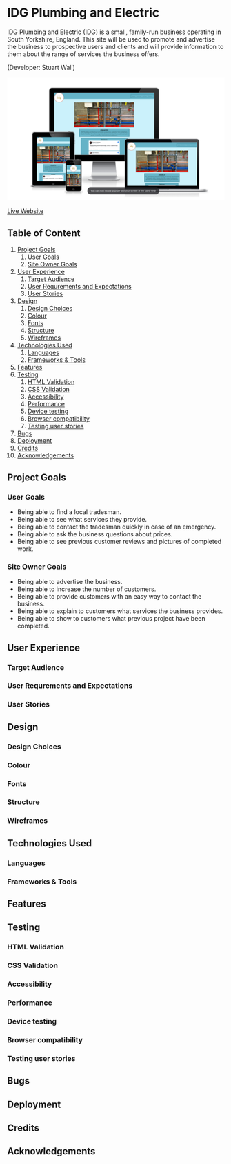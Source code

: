 # IDG Plumbing and Electric

IDG Plumbing and Electric (IDG) is a small, family-run business operating in South Yorkshire, England.
This site will be used to promote and advertise the business to prospective users and clients and will provide information to them about the range of services the business offers.

(Developer: Stuart Wall)

![Responsive Images](docs/am-i-responsive.png)

[Live Website](https://clinelly.github.io/CI_PP1_IDG/)

## Table of Content

1. [Project Goals](#project-goals)
    1. [User Goals](#user-goals)
    2. [Site Owner Goals](#site-owner-goals)
2. [User Experience](#user-experience)
    1. [Target Audience](#target-audience)
    2. [User Requrements and Expectations](#user-requrements-and-expectations)
    3. [User Stories](#user-stories)
3. [Design](#design)
    1. [Design Choices](#design-choices)
    2. [Colour](#colours)
    3. [Fonts](#fonts)
    4. [Structure](#structure)
    5. [Wireframes](#wireframes)
4. [Technologies Used](#technologies-used)
    1. [Languages](#languages)
    2. [Frameworks & Tools](#frameworks-&-tools)
5. [Features](#features)
6. [Testing](#validation)
    1. [HTML Validation](#HTML-validation)
    2. [CSS Validation](#CSS-validation)
    3. [Accessibility](#accessibility)
    4. [Performance](#performance)
    5. [Device testing](#performing-tests-on-various-devices)
    6. [Browser compatibility](#browser-compatability)
    7. [Testing user stories](#testing-user-stories)
8. [Bugs](#Bugs)
9. [Deployment](#deployment)
10. [Credits](#credits)
11. [Acknowledgements](#acknowledgements)

## Project Goals

### User Goals
- Being able to find a local tradesman.
- Being able to see what services they provide.
- Being able to contact the tradesman quickly in case of an emergency.
- Being able to ask the business questions about prices. 
- Being able to see previous customer reviews and pictures of completed work.

### Site Owner Goals
- Being able to advertise the business.
- Being able to increase the number of customers.
- Being able to provide customers with an easy way to contact the business.
- Being able to explain to customers what services the business provides.
- Being able to show to customers what previous project have been completed.

## User Experience

### Target Audience 
### User Requrements and Expectations
### User Stories

## Design

### Design Choices
### Colour
### Fonts
### Structure
### Wireframes

## Technologies Used

### Languages
### Frameworks & Tools

## Features

## Testing

### HTML Validation
### CSS Validation
### Accessibility
### Performance
### Device testing
### Browser compatibility
### Testing user stories

## Bugs

## Deployment

## Credits

## Acknowledgements